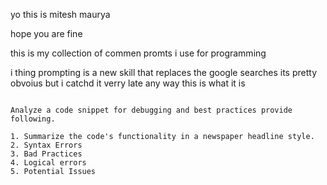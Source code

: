 yo this is mitesh maurya

hope you are fine

this is my collection of commen promts i use for programming

i thing prompting is a new skill that replaces the google searches its pretty obvoius but i catchd it verry late any way this is what it is

```

Analyze a code snippet for debugging and best practices provide following.

1. Summarize the code's functionality in a newspaper headline style.
2. Syntax Errors
3. Bad Practices
4. Logical errors
5. Potential Issues
```
